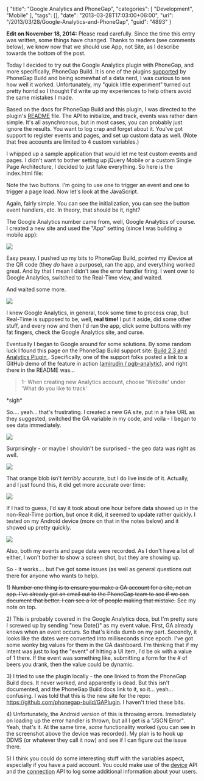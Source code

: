 {
	"title": "Google Analytics and PhoneGap",
	"categories": [
		"Development",
		"Mobile"
	],
	"tags": [],
	"date": "2013-03-28T17:03:00+06:00",
	"url": "/2013/03/28/Google-Analytics-and-PhoneGap",
	"guid": "4893"
}

<p>
<b>Edit on November 18, 2014:</b> Please read carefully. Since the time this entry was written, some things have changed. Thanks to readers (see comments below), we know now that we should use App, not Site, as I describe towards the bottom of the post.
</p>

<p>
Today I decided to try out the Google Analytics plugin with PhoneGap, and more specifically, PhoneGap Build. It is one of the plugins <a href="https://build.phonegap.com/docs/plugins">supported</a> by PhoneGap Build and being somewhat of a data nerd, I was curious to see how well it worked. Unfortunately, my "quick little experiment" turned out pretty horrid so I thought I'd write up my experiences to help others avoid the same mistakes I made.
</p>
<!--more-->
<p>
Based on the docs for PhoneGap Build and this plugin, I was directed to the plugin's <a href="https://github.com/bobeast/GAPlugin/blob/master/README.md">README</a> file. The API to initialize, and track, events was rather darn simple. It's all asynchronous, but in most cases, you can probably just ignore the results. You want to log crap and forget about it. You've got support to register events and pages, and set up custom data as well. (Note that free accounts are limited to 4 custom variables.) 
</p>

<p>
I whipped up a sample application that would let me test custom events and pages. I didn't want to bother setting up jQuery Mobile or a custom Single Page Architecture, I decided to just fake everything. So here is the index.html file:
</p>

<script src="https://gist.github.com/cfjedimaster/5266572.js"></script>

<p>
Note the two buttons. I'm going to use one to trigger an event and one to trigger a page load. Now let's look at the JavaScript.
</p>

<script src="https://gist.github.com/cfjedimaster/5266589.js"></script>

<p>
Again, fairly simple. You can see the initialization, you can see the button event handlers, etc. In theory, that should be it, right?
</p>

<p>
The Google Analytics number came from, well, Google Analytics of course. I created a new site and used the "App" setting (since I was building a mobile app):
</p>

<p>
<img src="https://static.raymondcamden.com/images/screenshot82.png" />
</p>

<p>
Easy peasy. I pushed up my bits to PhoneGap Build, pointed my iDevice at the QR code (they <i>do</i> have a purpose), ran the app, and everything worked great. And by that I mean I didn't see the error handler firing. I went over to Google Analytics, switched to the Real-Time view, and waited.
</p>

<p>
And waited some more.
</p>

<p>
<img src="https://static.raymondcamden.com/images/stillwaiting.png" />
</p>

<p>
I knew Google Analytics, in general, took some time to process crap, but Real-Time is supposed to be, well, <b>real time!</b> I put it aside, did some other stuff, and every now and then I'd run the app, click some buttons with my fat fingers, check the Google Analytics site, and curse.
</p>

<p>
Eventually I began to Google around for some solutions. By some random luck I found this page on the PhoneGap Build support site: <a href="http://community.phonegap.com/nitobi/topics/build_2_3_and_analytics_plugin">Build 2.3 and Analytics Plugin </a>. Specifically, one of the support folks posted a link to a GitHub demo of the feature in action (<a href="https://github.com/amirudin/pgb-analytic">amirudin / pgb-analytic</a>), and right there in the README was...
</p>

<blockquote>
1- When creating new Analytics account, choose 'Website' under 'What do you like to track'
</blockquote>

<p>
*sigh*
</p>

<p>
So.... yeah... that's frustrating. I created a new GA site, put in a fake URL as they suggested, switched the GA variable in my code, and voila - I began to see data immediately.
</p>

<p>
<img src="https://static.raymondcamden.com/images/screenshot83.png" />
</p>

<p>
Surprisingly - or maybe I shouldn't be surprised - the geo data was right as well.
</p>

<p>
<img src="https://static.raymondcamden.com/images/screenshot84.png" />
<p>

<p>
That orange blob isn't <i>terribly</i> accurate, but I do live inside of it. Actually, and I just found this, it did get more accurate over time:
</p>

<p>
<img src="https://static.raymondcamden.com/images/screenshot85.png" />
</p>

<p>
If I had to guess, I'd say it took about one hour before data showed up in the non-Real-Time portion, but once it did, it seemed to update rather quickly. I tested on my Android device (more on that in the notes below) and it showed up pretty quickly.
</p>

<p>
<img src="https://static.raymondcamden.com/images/screenshot86.png" />
</p>

<p>
Also, both my events and page data were recorded. As I don't have a lot of either, I won't bother to show a screen shot, but they are showing up. 
</p>

<p>
So - it works.... but I've got some issues (as well as general questions out there for anyone who wants to help).
</p>

<p>
1) <strike>Number one thing is to ensure you make a GA account for a site, not an app. I've already got an email out to the PhoneGap team to see if we can document that better. I can see a lot of people making that mistake.</strike> See my note on top.
</p>

<p>
2) This is probably covered in the Google Analytics docs, but I'm pretty sure I screwed up by sending "new Date()" as my event value. First, GA already knows when an event occurs. So that's kinda dumb on my part. Secondly, it looks like the dates were converted into milliseconds since epoch. I've got some wonky big values for them in the GA dashboard. I'm thinking that if my intent was just to log the "event" of hitting a UI item, I'd be ok with a value of 1 there. If the event was something like, submitting a form for the # of beers you drank, then the value could be dynamic.
</p>

<p>
3) I tried to use the plugin locally - the one linked to from the PhoneGap Build docs. It never worked, and apparently is dead. But this isn't documented, and the PhoneGap Build docs link to it, so it... yeah... confusing. I was told that this is the new site for the repo: <a href="https://github.com/phonegap-build/GAPlugin">https://github.com/phonegap-build/GAPlugin</a>. I haven't tried these bits.
</p>

<p>
4) Unfortunately, the Android version of this is throwing errors. Immediately on loading up the error handler is thrown, but all I get is a "JSON Error". Yeah, that's it. At the same time, <i>some</i> functionality worked (you can see in the screenshot above the device was recorded). My plan is to hook up DDMS (or whatever they call it now) and see if I can figure out the issue there.
</p>

<p>
5) I think you could do some interesting stuff with the variables aspect, especially if you have a paid account. You could make use of the <a href="http://docs.phonegap.com/en/2.5.0/cordova_device_device.md.html#Device">device</a> API and the <a href="http://docs.phonegap.com/en/2.5.0/cordova_connection_connection.md.html#Connection">connection</a> API to log some additional information about your users.
</p>
